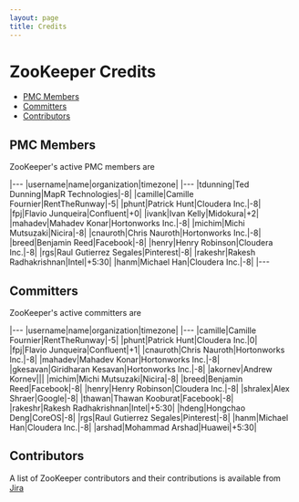 ```yaml
---
layout: page
title: Credits
---
```

# ZooKeeper Credits

* [PMC Members](#pmc)
* [Committers](#committers)
* [Contributors](#contributors)

## PMC Members

ZooKeeper's active PMC members are

|---
|username|name|organization|timezone|
|---
|tdunning|Ted Dunning|MapR Technologies|-8|
|camille|Camille Fournier|RentTheRunway|-5|
|phunt|Patrick Hunt|Cloudera Inc.|-8|
|fpj|Flavio Junqueira|Confluent|+0|
|ivank|Ivan Kelly|Midokura|+2|
|mahadev|Mahadev Konar|Hortonworks Inc.|-8|
|michim|Michi Mutsuzaki|Nicira|-8|
|cnauroth|Chris Nauroth|Hortonworks Inc.|-8| 
|breed|Benjamin Reed|Facebook|-8|
|henry|Henry Robinson|Cloudera Inc.|-8|
|rgs|Raul Gutierrez Segales|Pinterest|-8|
|rakeshr|Rakesh Radhakrishnan|Intel|+5:30|
|hanm|Michael Han|Cloudera Inc.|-8|
|---

## Committers

ZooKeeper's active committers are

|---
|username|name|organization|timezone|
|---
|camille|Camille Fournier|RentTheRunway|-5|
|phunt|Patrick Hunt|Cloudera Inc.|0|
|fpj|Flavio Junqueira|Confluent|+1|
|cnauroth|Chris Nauroth|Hortonworks Inc.|-8|
|mahadev|Mahadev Konar|Hortonworks Inc.|-8|
|gkesavan|Giridharan Kesavan|Hortonworks Inc.|-8|
|akornev|Andrew Kornev|||
|michim|Michi Mutsuzaki|Nicira|-8|
|breed|Benjamin Reed|Facebook|-8|
|henry|Henry Robinson|Cloudera Inc.|-8|
|shralex|Alex Shraer|Google|-8|
|thawan|Thawan Kooburat|Facebook|-8|
|rakeshr|Rakesh Radhakrishnan|Intel|+5:30|
|hdeng|Hongchao Deng|CoreOS|-8|
|rgs|Raul Gutierrez Segales|Pinterest|-8|
|hanm|Michael Han|Cloudera Inc.|-8|
|arshad|Mohammad Arshad|Huawei|+5:30|

## Contributors

A list of ZooKeeper contributors and their contributions is available from [Jira](https://issues.apache.org/jira/browse/ZooKeeper)
